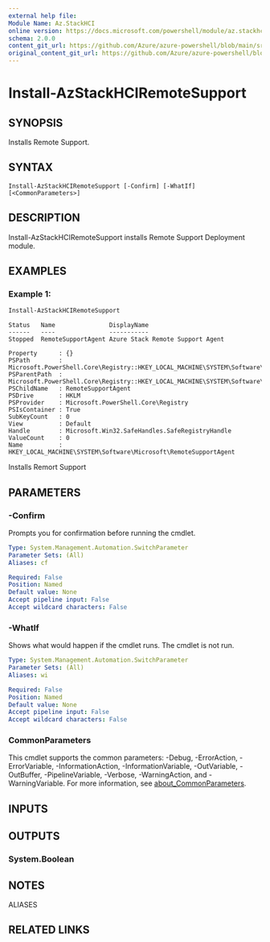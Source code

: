 ```yaml
---
external help file: 
Module Name: Az.StackHCI
online version: https://docs.microsoft.com/powershell/module/az.stackhci/install-azstackhciremotesupport
schema: 2.0.0
content_git_url: https://github.com/Azure/azure-powershell/blob/main/src/StackHCI/help/Install-AzStackHCIRemoteSupport.md
original_content_git_url: https://github.com/Azure/azure-powershell/blob/main/src/StackHCI/help/Install-AzStackHCIRemoteSupport.md
---
```


# Install-AzStackHCIRemoteSupport

## SYNOPSIS
Installs Remote Support.

## SYNTAX

```
Install-AzStackHCIRemoteSupport [-Confirm] [-WhatIf] [<CommonParameters>]
```

## DESCRIPTION
Install-AzStackHCIRemoteSupport installs Remote Support Deployment module.

## EXAMPLES

### Example 1: 
```powershell
Install-AzStackHCIRemoteSupport
```

```output
Status   Name               DisplayName
------   ----               -----------
Stopped  RemoteSupportAgent Azure Stack Remote Support Agent

Property      : {}
PSPath        : Microsoft.PowerShell.Core\Registry::HKEY_LOCAL_MACHINE\SYSTEM\Software\Microsoft\RemoteSupportAgent
PSParentPath  : Microsoft.PowerShell.Core\Registry::HKEY_LOCAL_MACHINE\SYSTEM\Software\Microsoft
PSChildName   : RemoteSupportAgent
PSDrive       : HKLM
PSProvider    : Microsoft.PowerShell.Core\Registry
PSIsContainer : True
SubKeyCount   : 0
View          : Default
Handle        : Microsoft.Win32.SafeHandles.SafeRegistryHandle
ValueCount    : 0
Name          : HKEY_LOCAL_MACHINE\SYSTEM\Software\Microsoft\RemoteSupportAgent
```

Installs Remort Support

## PARAMETERS

### -Confirm
Prompts you for confirmation before running the cmdlet.

```yaml
Type: System.Management.Automation.SwitchParameter
Parameter Sets: (All)
Aliases: cf

Required: False
Position: Named
Default value: None
Accept pipeline input: False
Accept wildcard characters: False
```

### -WhatIf
Shows what would happen if the cmdlet runs.
The cmdlet is not run.

```yaml
Type: System.Management.Automation.SwitchParameter
Parameter Sets: (All)
Aliases: wi

Required: False
Position: Named
Default value: None
Accept pipeline input: False
Accept wildcard characters: False
```

### CommonParameters
This cmdlet supports the common parameters: -Debug, -ErrorAction, -ErrorVariable, -InformationAction, -InformationVariable, -OutVariable, -OutBuffer, -PipelineVariable, -Verbose, -WarningAction, and -WarningVariable. For more information, see [about_CommonParameters](http://go.microsoft.com/fwlink/?LinkID=113216).

## INPUTS

## OUTPUTS

### System.Boolean

## NOTES

ALIASES

## RELATED LINKS

